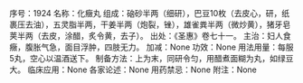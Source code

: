 序号：1924
名称：化癥丸
组成：硇砂半两（细研），巴豆10枚（去皮心，研，纸裹压去油），五灵脂半两，干姜半两（炮裂，锉），雄雀粪半两（微炒黄），猪牙皂荚半两（去皮，涂醋，炙令黄，去子）。
出处：《圣惠》卷七十一。
主治：妇人食癥，腹胀气急，面目浮肿，四肢无力。
加减：None
功效：None
用法用量：每服5丸，空心以温酒送下。
制备方法：上为末，同研令匀，用醋煮面糊为丸，如绿豆大。
临床应用：None
各家论述：None
用药禁忌：None
附注：None
